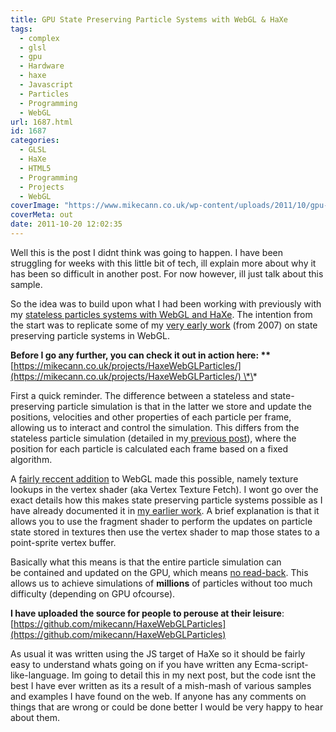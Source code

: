 ```yaml
---
title: GPU State Preserving Particle Systems with WebGL & HaXe
tags:
  - complex
  - glsl
  - gpu
  - Hardware
  - haxe
  - Javascript
  - Particles
  - Programming
  - WebGL
url: 1687.html
id: 1687
categories:
  - GLSL
  - HaXe
  - HTML5
  - Programming
  - Projects
  - WebGL
coverImage: "https://www.mikecann.co.uk/wp-content/uploads/2011/10/gpu-preserve.png"
coverMeta: out
date: 2011-10-20 12:02:35
---
```


Well this is the post I didnt think was going to happen. I have been struggling for weeks with this little bit of tech, ill explain more about why it has been so difficult in another post. For now however, ill just talk about this sample.

<!-- more -->

So the idea was to build upon what I had been working with previously with my [stateless particles systems with WebGL and HaXe](https://mikecann.co.uk/programming/5000000-chrome-crawlers-why-not-haxe-webgl/). The intention from the start was to replicate some of my [very early work](https://mikecann.co.uk/university-projects/xnagpuparticles-1000000-dynamic-particles/) (from 2007) on state preserving particle systems in WebGL.

**Before I go any further, you can check it out in action here:
\*\***[https://mikecann.co.uk/projects/HaxeWebGLParticles/](https://mikecann.co.uk/projects/HaxeWebGLParticles/) \*\*

First a quick reminder. The difference between a stateless and state-preserving particle simulation is that in the latter we store and update the positions, velocities and other properties of each particle per frame, allowing us to interact and control the simulation. This differs from the stateless particle simulation (detailed in my[ previous post](https://mikecann.co.uk/programming/5000000-chrome-crawlers-why-not-haxe-webgl/)), where the position for each particle is calculated each frame based on a fixed algorithm.

A [fairly reccent addition](https://code.google.com/p/angleproject/issues/detail?id=95) to WebGL made this possible, namely texture lookups in the vertex shader (aka Vertex Texture Fetch). I wont go over the exact details how this makes state preserving particle systems possible as I have already documented it in [my earlier work](https://mikecann.co.uk/university-projects/xnagpuparticles-1000000-dynamic-particles/). A brief explanation is that it allows you to use the fragment shader to perform the updates on particle state stored in textures then use the vertex shader to map those states to a point-sprite vertex buffer.

Basically what this means is that the entire particle simulation can be contained and updated on the GPU, which means [no read-back](https://mikecann.co.uk/programming/5000000-chrome-crawlers-why-not-haxe-webgl/). This allows us to achieve simulations of **millions** of particles without too much difficulty (depending on GPU ofcourse).

**I have uploaded the source for people to perouse at their leisure**:
[https://github.com/mikecann/HaxeWebGLParticles](https://github.com/mikecann/HaxeWebGLParticles)

As usual it was written using the JS target of HaXe so it should be fairly easy to understand whats going on if you have written any Ecma-script-like-language. Im going to detail this in my next post, but the code isnt the best I have ever written as its a result of a mish-mash of various samples and examples I have found on the web. If anyone has any comments on things that are wrong or could be done better I would be very happy to hear about them.
